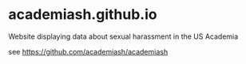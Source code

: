 # academiash.github.io
Website displaying data about sexual harassment in the US Academia

see <https://github.com/academiash/academiash>
